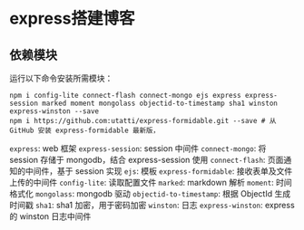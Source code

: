 # express搭建博客


## 依赖模块


运行以下命令安装所需模块：

```
npm i config-lite connect-flash connect-mongo ejs express express-session marked moment mongolass objectid-to-timestamp sha1 winston express-winston --save
npm i https://github.com:utatti/express-formidable.git --save # 从 GitHub 安装 express-formidable 最新版，
```

`express`: web 框架
`express-session`: session 中间件
`connect-mongo`: 将 session 存储于 mongodb，结合 express-session 使用
`connect-flash`: 页面通知的中间件，基于 session 实现
`ejs`: 模板
`express-formidable`: 接收表单及文件上传的中间件
`config-lite`: 读取配置文件
`marked`: markdown 解析
`moment`: 时间格式化
`mongolass`: mongodb 驱动
`objectid-to-timestamp`: 根据 ObjectId 生成时间戳
`sha1`: sha1 加密，用于密码加密
`winston`: 日志
`express-winston`: express 的 winston 日志中间件